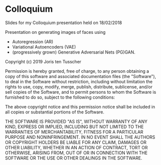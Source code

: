 # Colloquium
Slides for my Colloquium presentation held on 18/02/2018

Presentation on generating images of faces using
- Autoregression (AR)
- Variational Autoencoders (VAE)
- (progressively grown) Generative Adversarial Nets (PG)GAN.

Copyright (c) 2019 Joris ten Tusscher

Permission is hereby granted, free of charge, to any person obtaining a copy of this software and associated documentation files (the "Software"), to deal in the Software without restriction, including without limitation the rights to use, copy, modify, merge, publish, distribute, sublicense, and/or sell copies of the Software, and to permit persons to whom the Software is furnished to do so, subject to the following conditions:

The above copyright notice and this permission notice shall be included in all copies or substantial portions of the Software.

THE SOFTWARE IS PROVIDED "AS IS", WITHOUT WARRANTY OF ANY KIND, EXPRESS OR IMPLIED, INCLUDING BUT NOT LIMITED TO THE WARRANTIES OF MERCHANTABILITY, FITNESS FOR A PARTICULAR PURPOSE AND NONINFRINGEMENT. IN NO EVENT SHALL THE AUTHORS OR COPYRIGHT HOLDERS BE LIABLE FOR ANY CLAIM, DAMAGES OR OTHER LIABILITY, WHETHER IN AN ACTION OF CONTRACT, TORT OR OTHERWISE, ARISING FROM, OUT OF OR IN CONNECTION WITH THE SOFTWARE OR THE USE OR OTHER DEALINGS IN THE SOFTWARE.
